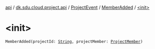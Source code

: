 [api](../../../index.md) / [dk.sdu.cloud.project.api](../../index.md) / [ProjectEvent](../index.md) / [MemberAdded](index.md) / [&lt;init&gt;](./-init-.md)

# &lt;init&gt;

`MemberAdded(projectId: `[`String`](https://kotlinlang.org/api/latest/jvm/stdlib/kotlin/-string/index.html)`, projectMember: `[`ProjectMember`](../../-project-member/index.md)`)`